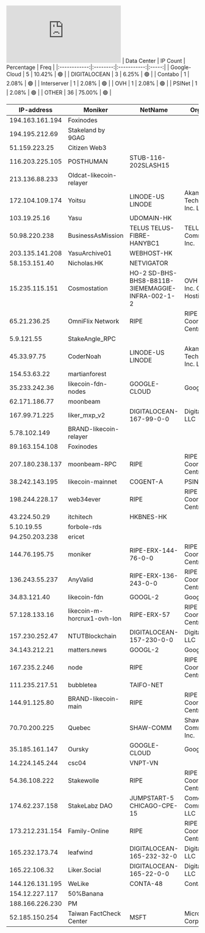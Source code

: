 ![Diagramm](https://github.com/obajay/StateSync-snapshots/blob/main/Projects/Likecoin/1/README.md)
| Data Center | IP Count | Percentage | Freq |
|:------------:|:--------:|:-----------:|:-----:|
| Google-Cloud | 5 | 10.42% | 🟢 |
| DIGITALOCEAN | 3 | 6.25% | 🟢 |
| Contabo | 1 | 2.08% | 🟢 |
| Interserver | 1 | 2.08% | 🟢 |
| OVH | 1 | 2.08% | 🟢 |
| PSINet | 1 | 2.08% | 🟢 |
| OTHER | 36 | 75.00% | 🟢 |

<!-- START_TABLE -->
| IP-address | Moniker | NetName | Organization |
|-------------|-------------|-------------|-------------|
| 194.163.161.194 | Foxinodes |  |  |
| 194.195.212.69 | Stakeland by 9GAG |  |  |
| 51.159.223.25 | Citizen Web3 |  |  |
| 116.203.225.105 | POSTHUMAN | STUB-116-202SLASH15 |  |
| 213.136.88.233 | Oldcat-likecoin-relayer |  |  |
| 172.104.109.174 | Yoitsu | LINODE-US LINODE | Akamai Technologies, Inc. Linode |
| 103.19.25.16 | Yasu | UDOMAIN-HK |  |
| 50.98.220.238 | BusinessAsMission | TELUS TELUS-FIBRE-HANYBC1 | TELUS Communications Inc. |
| 203.135.141.208 | YasuArchive01 | WEBHOST-HK |  |
| 58.153.151.40 | Nicholas.HK | NETVIGATOR |  |
| 15.235.115.151 | Cosmostation | HO-2 SD-BHS-BHS8-B811B-3IEMEMAGGIE-INFRA-002-1-2 | OVH Hosting, Inc. OVH Hosting, Inc. |
| 65.21.236.25 | OmniFlix Network | RIPE | RIPE Network Coordination Centre |
| 5.9.121.55 | StakeAngle_RPC |  |  |
| 45.33.97.75 | CoderNoah | LINODE-US LINODE | Akamai Technologies, Inc. Linode |
| 154.53.63.22 | martianforest |  |  |
| 35.233.242.36 | likecoin-fdn-nodes | GOOGLE-CLOUD | Google LLC |
| 62.171.186.77 | moonbeam |  |  |
| 167.99.71.225 | liker_mxp_v2 | DIGITALOCEAN-167-99-0-0 | DigitalOcean, LLC |
| 5.78.102.149 | BRAND-likecoin-relayer |  |  |
| 89.163.154.108 | Foxinodes |  |  |
| 207.180.238.137 | moonbeam-RPC | RIPE | RIPE Network Coordination Centre |
| 38.242.143.195 | likecoin-mainnet | COGENT-A | PSINet, Inc. |
| 198.244.228.17 | web34ever | RIPE | RIPE Network Coordination Centre |
| 43.224.50.29 | itchitech | HKBNES-HK |  |
| 5.10.19.55 | forbole-rds |  |  |
| 94.250.203.238 | ericet |  |  |
| 144.76.195.75 | moniker | RIPE-ERX-144-76-0-0 | RIPE Network Coordination Centre |
| 136.243.55.237 | AnyValid | RIPE-ERX-136-243-0-0 | RIPE Network Coordination Centre |
| 34.83.121.40 | likecoin-fdn | GOOGL-2 | Google LLC |
| 57.128.133.16 | likecoin-m-horcrux1-ovh-lon | RIPE-ERX-57 | RIPE Network Coordination Centre |
| 157.230.252.47 | NTUTBlockchain | DIGITALOCEAN-157-230-0-0 | DigitalOcean, LLC |
| 34.143.212.21 | matters.news | GOOGL-2 | Google LLC |
| 167.235.2.246 | node | RIPE | RIPE Network Coordination Centre |
| 111.235.217.51 | bubbletea | TAIFO-NET |  |
| 144.91.125.80 | BRAND-likecoin-main | RIPE | RIPE Network Coordination Centre |
| 70.70.200.225 | Quebec | SHAW-COMM | Shaw Communications Inc. |
| 35.185.161.147 | Oursky | GOOGLE-CLOUD | Google LLC |
| 14.224.145.244 | csc04 | VNPT-VN |  |
| 54.36.108.222 | Stakewolle | RIPE | RIPE Network Coordination Centre |
| 174.62.237.158 | StakeLabz DAO | JUMPSTART-5 CHICAGO-CPE-15 | Comcast Cable Communications, LLC |
| 173.212.231.154 | Family-Online | RIPE | RIPE Network Coordination Centre |
| 165.232.173.74 | leafwind | DIGITALOCEAN-165-232-32-0 | DigitalOcean, LLC |
| 165.22.106.32 | Liker.Social | DIGITALOCEAN-165-22-0-0 | DigitalOcean, LLC |
| 144.126.131.195 | WeLike | CONTA-48 | Contabo Inc. |
| 154.12.227.117 | 50%Banana |  |  |
| 188.166.226.230 | PM |  |  |
| 52.185.150.254 | Taiwan FactCheck Center | MSFT | Microsoft Corporation |

<!-- END_TABLE -->